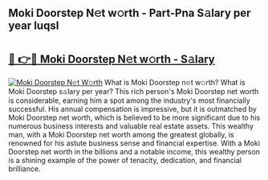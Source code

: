 ## Moki Doorstep N𝚎t w𝚘rth - Part-Pna S𝚊lary per year IuqsI

# <h2><a href="http://gc4z0qy.nevu.top/?p=Moki+Doorstep">🔗 👉🔴 Moki Doorstep N𝚎t w𝚘rth - S𝚊lary</a></h2>

[![Moki Doorstep N𝚎t W𝚘rth](https://i.imgur.com/Oavwk0R.jpeg)](http://gc4z0qy.nevu.top/?p=Moki+Doorstep)
What is Moki Doorstep n𝚎t w𝚘rth? What is Moki Doorstep s𝚊lary per year?
This rich person's Moki Doorstep net worth is considerable, earning him a spot among the industry's most financially successful. His annual compensation is impressive, but it is outmatched by Moki Doorstep net worth, which is believed to be more significant due to his numerous business interests and valuable real estate assets. This wealthy man, with a Moki Doorstep net worth among the greatest globally, is renowned for his astute business sense and financial expertise. With a Moki Doorstep net worth in the billions and a notable income, this wealthy person is a shining example of the power of tenacity, dedication, and financial brilliance.
